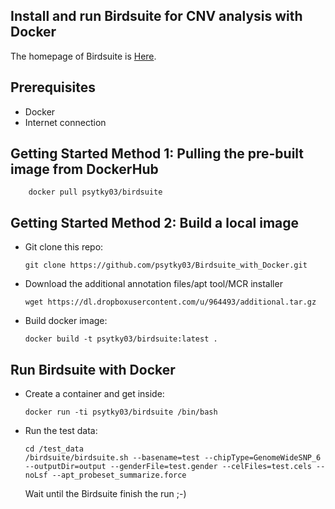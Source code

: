 ## Install and run Birdsuite for CNV analysis with Docker

The homepage of Birdsuite is [Here](https://www.broadinstitute.org/scientific-community/science/programs/medical-and-population-genetics/birdsuite/birdsuite).

## Prerequisites

- Docker 
- Internet connection

## Getting Started Method 1: Pulling the pre-built image from DockerHub

        docker pull psytky03/birdsuite

## Getting Started Method 2: Build a local image

-   Git clone this repo:

        git clone https://github.com/psytky03/Birdsuite_with_Docker.git
        

-   Download the additional annotation files/apt tool/MCR installer
        
        wget https://dl.dropboxusercontent.com/u/964493/additional.tar.gz


-   Build docker image:

        docker build -t psytky03/birdsuite:latest .




## Run Birdsuite with Docker 

-   Create a container and get inside:

        docker run -ti psytky03/birdsuite /bin/bash

-   Run the test data:

        cd /test_data
        /birdsuite/birdsuite.sh --basename=test --chipType=GenomeWideSNP_6 --outputDir=output --genderFile=test.gender --celFiles=test.cels --noLsf --apt_probeset_summarize.force


    Wait until the Birdsuite finish the run ;-)
